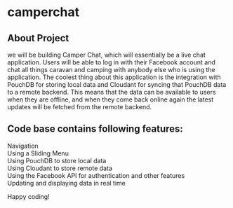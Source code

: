 # camperchat 

## About Project 

we will be building Camper Chat, which will essentially be a live chat
application. Users will be able to log in with their Facebook account and chat all things
caravan and camping with anybody else who is using the application. The coolest thing
about this application is the integration with PouchDB for storing local data and Cloudant
for syncing that PouchDB data to a remote backend. This means that the data can be
available to users when they are offline, and when they come back online again the latest
updates will be fetched from the remote backend.

## Code base contains following features: 
Navigation
</br>Using a Sliding Menu
</br>Using PouchDB to store local data
</br>Using Cloudant to store remote data
</br>Using the Facebook API for authentication and other features
</br>Updating and displaying data in real time

Happy coding! 



